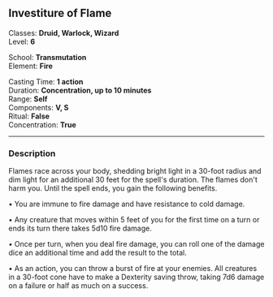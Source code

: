 ## Investiture of Flame

Classes: **Druid, Warlock, Wizard**  
Level: **6**  

School: **Transmutation**  
Element: **Fire**  

Casting Time: **1 action**  
Duration: **Concentration, up to 10 minutes**  
Range: **Self**  
Components: **V, S**  
Ritual: **False**  
Concentration: **True**  

------

### Description

Flames race across your body, shedding bright light in a 30-foot radius and dim light for an additional 30 feet for the spell's duration. The flames don't harm you. Until the spell ends, you gain the following benefits.

• You are immune to fire damage and have resistance to cold damage.

• Any creature that moves within 5 feet of you for the first time on a turn or ends its turn there takes 5d10 fire damage.

• Once per turn, when you deal fire damage, you can roll one of the damage dice an additional time and add the result to the total.

• As an action, you can throw a burst of fire at your enemies. All creatures in a 30-foot cone have to make a Dexterity saving throw, taking 7d6 damage on a failure or half as much on a success.